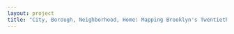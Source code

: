 ```yaml
--- 
layout: project 
title: "City, Borough, Neighborhood, Home: Mapping Brooklyn's Twentieth-Century Urban Identity" 
---
```



